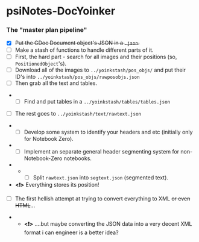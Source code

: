# psiNotes-DocYoinker

### The "master plan pipeline"
- [x] ~~Put the GDoc Document object's JSON in a `.json`.~~ 
- [ ] Make a stash of functions to handle different parts of it.
- [ ] First, the hard part - search for all images and their positions (so, `PositionedObject`'s).
- [ ] Download all of the images to `../yoinkstash/pos_objs/` and put their ID's into `../yoinkstash/pos_objs/rawposobjs.json`
- [ ] Then grab all the text and tables.
- - [ ] Find and put tables in a `../yoinkstash/tables/tables.json`
- [ ] The rest goes to `../yoinkstash/text/rawtext.json`
- - [ ] Develop some system to identify your headers and etc (initially only for Notebook Zero).
- - [ ] Implement an separate general header segmenting system for non-Notebook-Zero notebooks.
- - - [ ] Split `rawtext.json` into `segtext.json` (segmented text).
- **<❗>** Everything stores its position!
- [ ] The first hellish attempt at trying to convert everything to XML ~~or even HTML~~...
- - **<❗>** ....but maybe converting the JSON data into a very decent XML format i can engineer is a better idea?
